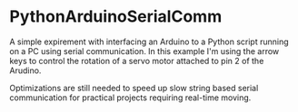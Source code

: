 # PythonArduinoSerialComm

A simple expirement with interfacing an Arduino to a Python script running on a PC using serial communication. 
In this example I'm using the arrow keys to control the rotation of a servo motor attached to pin 2 of the Arudino.

Optimizations are still needed to speed up slow string based serial communication for practical projects requiring real-time moving.
